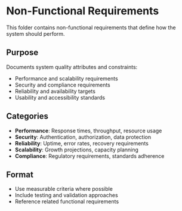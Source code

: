 # Non-Functional Requirements

This folder contains non-functional requirements that define how the system should perform.

## Purpose
Documents system quality attributes and constraints:
- Performance and scalability requirements
- Security and compliance requirements
- Reliability and availability targets
- Usability and accessibility standards

## Categories
- **Performance**: Response times, throughput, resource usage
- **Security**: Authentication, authorization, data protection
- **Reliability**: Uptime, error rates, recovery requirements
- **Scalability**: Growth projections, capacity planning
- **Compliance**: Regulatory requirements, standards adherence

## Format
- Use measurable criteria where possible
- Include testing and validation approaches
- Reference related functional requirements
